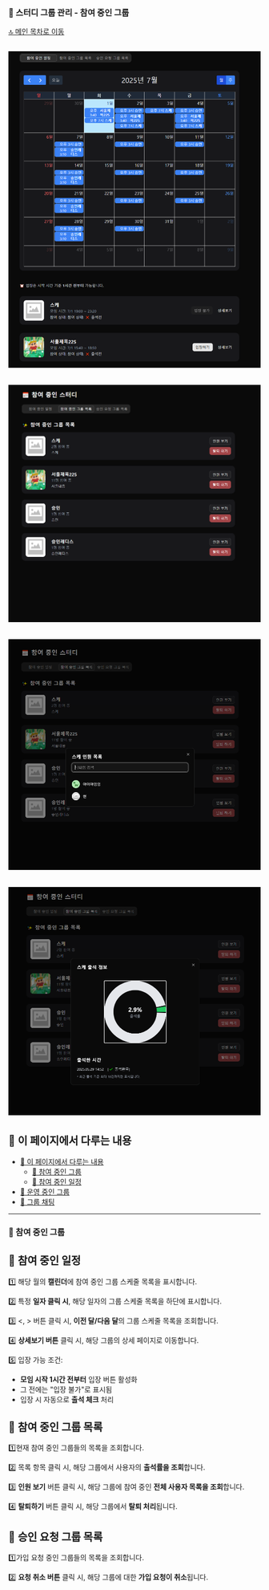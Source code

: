 ### 📂 스터디 그룹 관리 - 참여 중인 그룹

[🔝 메인 목차로 이동](../../README.md)


## ![../../Settings/image/참여중인일정목록.PNG](../../Settings/image/참여중인일정목록.PNG)
## ![../../Settings/image/참여중인목록리스트.PNG](../../Settings/image/참여중인목록리스트.PNG)
## ![../../Settings/image/참여중인목록리스트.PNG](../../Settings/image/인원목록조회.PNG)
## ![../../Settings/image/참여중인목록리스트.PNG](../../Settings/image/출석률.PNG)

## 🧭 이 페이지에서 다루는 내용

- [🧭 이 페이지에서 다루는 내용](#-이-페이지에서-다루는-내용)
    - [👀 참여 중인 그룹](#-참여-중인-그룹) 
    - [👀 참여 중인 일정](#-참여-중인-일정) 
- [🚋 운영 중인 그룹](./operate.md)
- [💬 그룹 채팅](./chat.md)
---

### 👀 참여 중인 그룹

## 👀 참여 중인 일정

1️⃣ 해당 월의 **캘린더**에 참여 중인 그룹 스케줄 목록을 표시합니다.

2️⃣ 특정 **일자 클릭 시**, 해당 일자의 그룹 스케줄 목록을 하단에 표시합니다.

3️⃣ <, > 버튼 클릭 시, **이전 달/다음 달**의 그룹 스케줄 목록을 조회합니다.

4️⃣ **상세보기 버튼** 클릭 시, 해당 그룹의 상세 페이지로 이동합니다.

5️⃣ 입장 가능 조건:
- **모임 시작 1시간 전부터** 입장 버튼 활성화
- 그 전에는 "입장 불가"로 표시됨
- 입장 시 자동으로 **출석 체크** 처리

## 👀 참여 중인 그룹 목록
1️⃣현재 참여 중인 그룹들의 목록을 조회합니다.

2️⃣ 목록 항목 클릭 시, 해당 그룹에서 사용자의 **출석률을 조회**합니다.

3️⃣ **인원 보기** 버튼 클릭 시, 해당 그룹에 참여 중인 **전체 사용자 목록을 조회**합니다.

4️⃣ **탈퇴하기** 버튼 클릭 시, 해당 그룹에서 **탈퇴 처리**됩니다.

## 👀 승인 요청 그룹 목록
1️⃣가입 요청 중인 그룹들의 목록을 조회합니다.

2️⃣ **요청 취소 버튼** 클릭 시, 해당 그룹에 대한 **가입 요청이 취소**됩니다.



